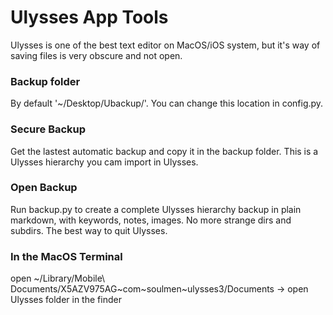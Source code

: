 # Ulysses App Tools

Ulysses is one of the best text editor on MacOS/iOS system, but it's way of saving files is very obscure and not open.

### Backup folder

By default '~/Desktop/Ubackup/'. You can change this location in config.py.

### Secure Backup

Get the lastest automatic backup and copy it in the backup folder. This is a Ulysses hierarchy you cam import in Ulysses.

### Open Backup

Run backup.py to create a complete Ulysses hierarchy backup in plain markdown, with keywords, notes, images. No more strange dirs and subdirs. The best way to quit Ulysses.

### In the MacOS Terminal
open ~/Library/Mobile\ Documents/X5AZV975AG~com~soulmen~ulysses3/Documents
-> open Ulysses folder in the finder

